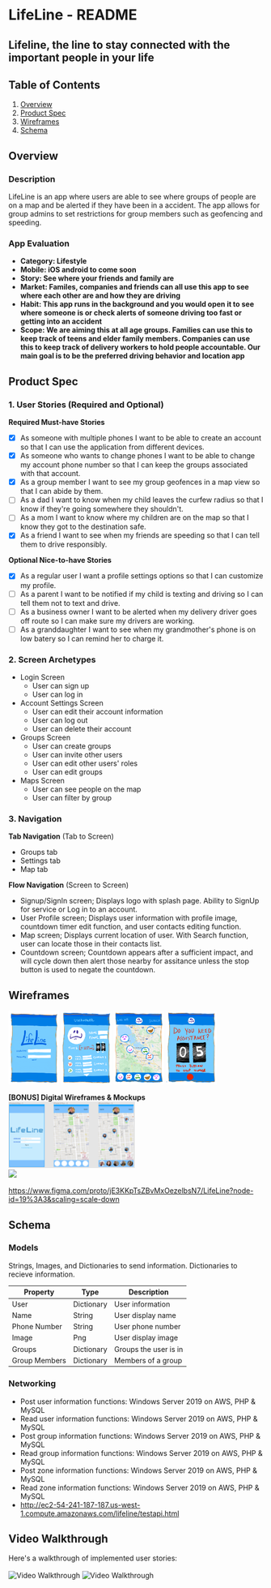LifeLine - README 
===

## Lifeline, the line to stay connected with the important people in your life

## Table of Contents
1. [Overview](#Overview)
1. [Product Spec](#Product-Spec)
1. [Wireframes](#Wireframes)
2. [Schema](#Schema)

## Overview
### Description
LifeLine is an app where users are able to see where groups of people are on a map and be alerted if they have been in a accident. The app allows for group admins to set restrictions for group members such as geofencing and speeding.

### App Evaluation

- **Category: Lifestyle** 
- **Mobile: iOS android to come soon**
- **Story: See where your friends and family are**
- **Market: Familes, companies and friends can all use this app to see where each other are and how they are driving**
- **Habit: This app runs in the background and you would open it to see where someone is or check alerts of someone driving too fast or getting into an accident**
- **Scope: We are aiming this at all age groups. Families  can use this to keep track of teens and elder family members. Companies can use this to keep track of delivery workers to hold people accountable. Our main goal is to be the preferred driving behavior and location app**

## Product Spec

### 1. User Stories (Required and Optional)

**Required Must-have Stories**
* [x] As someone with multiple phones I want to be able to create an account so that I can use the application from different devices.
* [x] As someone who wants to change phones I want to be able to change my account phone number so that I can keep the groups associated with that account.
* [x] As a group member I want to see my group geofences in a map view so that I can abide by them.
* [ ] As a dad I want to know when my child leaves the curfew radius so that I know if they're going somewhere they shouldn't.
* [ ] As a mom I want to know where my children are on the map so that I know they got to the destination safe.
* [x] As a friend I want to see when my friends are speeding so that I can tell them to drive responsibly.

**Optional Nice-to-have Stories**
* [x] As a regular user I want a profile settings options so that I can customize my profile.
* [ ] As a parent I want to be notified if my child is texting and driving so I can tell them not to text and drive.
* [ ] As a business owner I want to be alerted when my delivery driver goes off route so I can make sure my drivers are working.
* [ ] As a granddaughter I want to see when my grandmother's phone is on low batery so I can remind her to charge it.

### 2. Screen Archetypes
* Login Screen
   * User can sign up 
   * User can log in
* Account Settings Screen
   * User can edit their account information
   * User can log out
   * User can delete their account
* Groups Screen
   * User can create groups
   * User can invite other users 
   * User can edit other users' roles
   * User can edit groups
* Maps Screen
    * User can see people on the map
    * User can filter by group

### 3. Navigation

**Tab Navigation** (Tab to Screen)
* Groups tab
* Settings tab
* Map tab

**Flow Navigation** (Screen to Screen)
* Signup/SignIn screen; Displays logo with splash page. Ability to SignUp for service or Log in to an account.
* User Profile screen; Displays user information with profile image, countdown timer edit function, and user contacts editing    function.
* Map screen; Displays current location of user. With Search function, user can locate those in their contacts list.
* Countdown screen; Countdown appears after a sufficient impact, and will cycle down then alert those nearby for assitance unless the stop button is used to negate the countdown.

## Wireframes
<p float="left">
<img src="https://github.com/GroupAlert/LifeLine/blob/master/ReadMe%20Assets/LL_SignUp_SignIn.png" width=100>
<img src="https://github.com/GroupAlert/LifeLine/blob/master/ReadMe%20Assets/LL_Profile_Contacts.png" width=100>
<img src="https://github.com/GroupAlert/LifeLine/blob/master/ReadMe%20Assets/LL_MapDisplay.png" width=100>
<img src="https://github.com/GroupAlert/LifeLine/blob/master/ReadMe%20Assets/LL_Countdown.png" width=100>
</p>

**[BONUS] Digital Wireframes & Mockups**
<br><img src="https://github.com/GroupAlert/LifeLine/blob/master/ReadMe%20Assets/wireframe.png" width=250><br>
<img src="https://github.com/GroupAlert/LifeLine/blob/master/ReadMe%20Assets/LifeLine.gif" width=250><br>

https://www.figma.com/proto/jE3KKpTsZBvMxOezelbsN7/LifeLine?node-id=19%3A3&scaling=scale-down

## Schema 
### Models
Strings, Images, and Dictionaries to send information.
Dictionaries to recieve information.

   | Property      | Type     | Description |
   | ------------- | -------- | ------------|
   | User       | Dictionary | User information |
   | Name          | String   | User display name|
   | Phone Number  | String   | User phone number|
   | Image         | Png      | User display image |
   | Groups        | Dictionary | Groups the user is in |
   | Group Members       | Dictionary | Members of a group |
   
### Networking
- Post user information functions: Windows Server 2019 on AWS, PHP & MySQL
- Read user information functions: Windows Server 2019 on AWS, PHP & MySQL
- Post group information functions: Windows Server 2019 on AWS, PHP & MySQL
- Read group information functions: Windows Server 2019 on AWS, PHP & MySQL
- Post zone information functions: Windows Server 2019 on AWS, PHP & MySQL
- Read zone information functions: Windows Server 2019 on AWS, PHP & MySQL
- http://ec2-54-241-187-187.us-west-1.compute.amazonaws.com/lifeline/testapi.html

## Video Walkthrough
Here's a walkthrough of implemented user stories: <br><br>
<img src='https://github.com/GroupAlert/LifeLine/blob/master/ReadMe%20Assets/readmeGif.gif' title='Video Walkthrough' width='250' alt='Video Walkthrough' />
<img src='http://g.recordit.co/QLicfzrm4H.gif' title='Video Walkthrough' width='200' height='370' alt='Video Walkthrough' />
